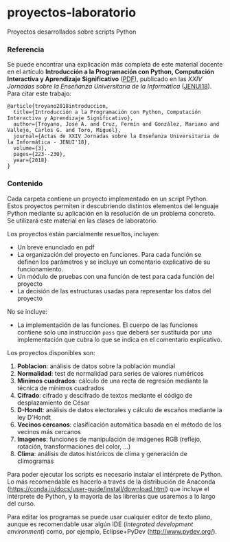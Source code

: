 # proyectos-laboratorio
Proyectos desarrollados sobre scripts Python 

### Referencia
Se puede encontrar una explicación más completa de este material docente en el artículo **Introducción a la Programación con Python, Computación Interactiva y Aprendizaje Significativo**  ([PDF](http://www.aenui.net/ojs/index.php?journal=actas_jenui&page=article&op=view&path%5B%5D=430&path%5B%5D=632)), publicado en las _XXIV Jornadas sobre la Enseñanza Universitaria de la Informática_ ([JENUI18](http://jenui2018.uoc.edu/)). Para citar este trabajo:

```
@article{troyano2018introduccion,
  title={Introducción a la Programación con Python, Computación Interactiva y Aprendizaje Significativo},
  author={Troyano, José A. and Cruz, Fermín and González, Mariano and Vallejo, Carlos G. and Toro, Miguel},
  journal={Actas de XXIV Jornadas sobre la Enseñanza Universitaria de la Informática - JENUI'18},
  volume={3},
  pages={223--230},
  year={2018}
}
```

### Contenido

Cada carpeta contiene un proyecto implementado en un script Python. Estos proyectos permiten ir descubriendo distintos elementos del lenguaje Python mediante su aplicación en la resolución de un problema concreto. Se utilizará este material en las clases de laboratorio.

Los proyectos están parcialmente resueltos, incluyen:
- Un breve enunciado en pdf
- La organización del proyecto en funciones. Para cada función se definen los parámetros y se incluye un comentario explicativo de su funcionamiento.
- Un módulo de pruebas con una función de test para cada función del proyecto
- La decisión de las estructuras usadas para representar los datos del proyecto

No se incluye:
- La implementación de las funciones. El cuerpo de las funciones contiene solo una instrucción <code>pass</code> que deberá ser sustituida por una implementación que cubra lo que se indica en el comentario explicativo. 

Los proyectos disponibles son:

1. **Poblacion**: análisis de datos sobre la población mundial
2. **Normalidad**: test de normalidad para series de valores numéricos
3. **Minimos cuadrados**: cálculo de una recta de regresión mediante la técnica de mínimos cuadrados
4. **Cifrado**: cifrado y descifrado de textos mediante el código de desplazamiento de César
5. **D-Hondt**: análisis de datos electorales y cálculo de escaños mediante la ley D'Hondt
6. **Vecinos cercanos**: clasificación automática basada en el método de los vecinos más cercanos
7. **Imagenes**: funciones de manipulación de imágenes RGB (reflejo, rotación, transformaciones del color, ...)
8. **Clima**: análisis de datos históricos de clima y generación de climogramas

Para poder ejecutar los scripts es necesario instalar el intérprete de Python. Lo más recomendable es hacerlo a través de la distribución de Anaconda (https://conda.io/docs/user-guide/install/download.html) que incluye el intérprete de Python, y la mayoría de las librerías que usaremos a lo largo del curso.

Para editar los programas se puede usar cualquier editor de texto plano, aunque es recomendable usar algún IDE (_integrated development environment_) como, por ejemplo, Eclipse+PyDev (http://www.pydev.org/).
